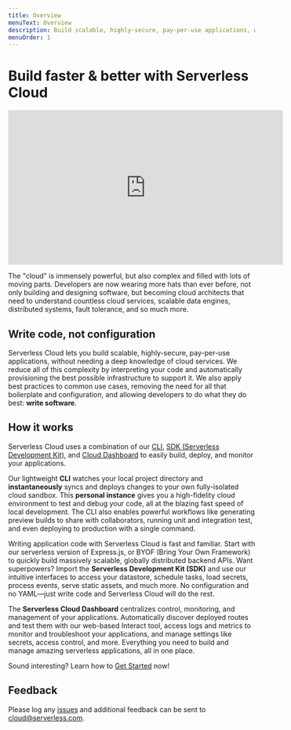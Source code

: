 ```yaml
---
title: Overview
menuText: Overview
description: Build scalable, highly-secure, pay-per-use applications, without needing a deep knowledge of cloud services.
menuOrder: 1
---
```


# Build faster & better with Serverless Cloud

<div class="video"><iframe width="560" height="315" src="https://www.youtube.com/embed/GtLnCy4oVPk" title="YouTube video player" frameborder="0" allow="accelerometer; autoplay; clipboard-write; encrypted-media; gyroscope; picture-in-picture" allowfullscreen></iframe></div>

The "cloud" is immensely powerful, but also complex and filled with lots of moving parts. Developers are now wearing more hats than ever before, not only building and designing software, but becoming cloud architects that need to understand countless cloud services, scalable data engines, distributed systems, fault tolerance, and so much more.

## Write code, not configuration

Serverless Cloud lets you build scalable, highly-secure, pay-per-use applications, without needing a deep knowledge of cloud services. We reduce all of this complexity by interpreting your code and automatically provisioning the best possible infrastructure to support it. We also apply best practices to common use cases, removing the need for all that boilerplate and configuration, and allowing developers to do what they do best: **write software**.

## How it works

Serverless Cloud uses a combination of our [CLI](/cloud/docs/cli), [SDK (Serverless Development Kit)](/cloud/docs/apps), and [Cloud Dashboard](/cloud/docs/dashboard) to easily build, deploy, and monitor your applications.

Our lightweight **CLI** watches your local project directory and **instantaneously** syncs and deploys changes to your own fully-isolated cloud sandbox. This **personal instance** gives you a high-fidelity cloud environment to test and debug your code, all at the blazing fast speed of local development. The CLI also enables powerful workflows like generating preview builds to share with collaborators, running unit and integration test, and even deploying to production with a single command.

Writing application code with Serverless Cloud is fast and familiar. Start with our serverless version of Express.js, or BYOF (Bring Your Own Framework) to quickly build massively scalable, globally distributed backend APIs. Want superpowers? Import the **Serverless Development Kit (SDK)** and use our intuitive interfaces to access your datastore, schedule tasks, load secrets, process events, serve static assets, and much more. No configuration and no YAML—just write code and Serverless Cloud will do the rest.

The **Serverless Cloud Dashboard** centralizes control, monitoring, and management of your applications. Automatically discover deployed routes and test them with our web-based Interact tool, access logs and metrics to monitor and troubleshoot your applications, and manage settings like secrets, access control, and more. Everything you need to build and manage amazing serverless applications, all in one place.

Sound interesting? Learn how to [Get Started](/cloud/docs/get-started) now!

## Feedback

Please log any [issues](https://github.com/serverless/cloud/issues) and additional feedback can be sent to [cloud@serverless.com](mailto:cloud@serverless.com).
